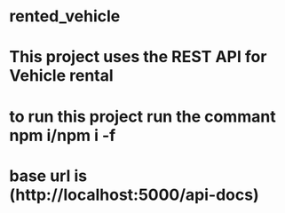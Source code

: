 # rented_vehicle
# This project uses the REST API for Vehicle rental
# to run this project run the commant npm i/npm i -f
# base url is (http://localhost:5000/api-docs)
